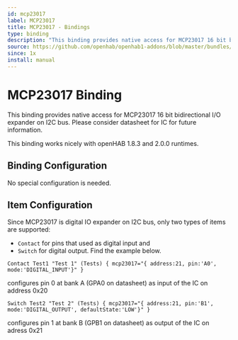 ```yaml
---
id: mcp23017
label: MCP23017
title: MCP23017 - Bindings
type: binding
description: "This binding provides native access for MCP23017 16 bit bidirectional I/O expander on I2C bus. Please consider datasheet for IC for future information."
source: https://github.com/openhab/openhab1-addons/blob/master/bundles/binding/org.openhab.binding.mcp23017/README.md
since: 1x
install: manual
---
```


<!-- Attention authors: Do not edit directly. Please add your changes to the appropriate source repository -->


# MCP23017 Binding 

This binding provides native access for MCP23017 16 bit bidirectional I/O expander on I2C bus. Please consider datasheet for IC for future information.

This binding works nicely with openHAB 1.8.3 and 2.0.0 runtimes.

## Binding Configuration

No special configuration is needed.

## Item Configuration

Since MCP23017 is digital IO expander on I2C bus, only two types of items are supported:

* `Contact` for pins that used as digital input and 
* `Switch` for digital output. Find the example below.

```
Contact Test1 "Test 1" (Tests) { mcp23017="{ address:21, pin:'A0', mode:'DIGITAL_INPUT'}" }
```

configures pin 0 at bank A (GPA0 on datasheet) as input of the IC on address 0x20

```
Switch Test2 "Test 2" (Tests) { mcp23017="{ address:21, pin:'B1', mode:'DIGITAL_OUTPUT', defaultState:'LOW'}" }
```

configures pin 1 at bank B (GPB1 on datasheet) as output of the IC on adress 0x21

<DocPreviousVersions/>
<EditPageLink/>
